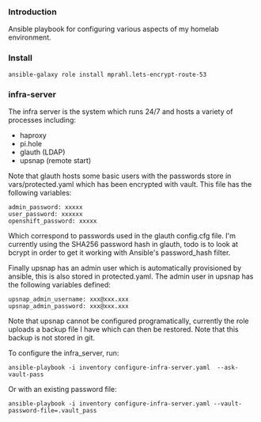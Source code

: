 ### Introduction

Ansible playbook for configuring various aspects of my homelab environment.

### Install

`ansible-galaxy role install mprahl.lets-encrypt-route-53`

### infra-server

The infra server is the system which runs 24/7 and hosts a variety of processes including:

* haproxy
* pi.hole
* glauth (LDAP)
* upsnap (remote start)

Note that glauth hosts some basic users with the passwords store in vars/protected.yaml which
has been encrypted with vault. This file has the following variables:

```
admin_password: xxxxx
user_password: xxxxxx
openshift_password: xxxxx
```

Which correspond to passwords used in the glauth config.cfg file. I'm currently using the SHA256
password hash in glauth, todo is to look at bcrypt in order to get it working with Ansible's
password_hash filter.

Finally upsnap has an admin user which is automatically provisioned by ansible, this is also
stored in protected.yaml. The admin user in upsnap has the following variables defined:

```
upsnap_admin_username: xxx@xxx.xxx
upsnap_admin_password: xxx@xxx.xxx
```

Note that upsnap cannot be configured programatically, currently the role uploads a backup file
I have which can then be restored. Note that this backup is not stored in git.

To configure the infra_server, run:

```
ansible-playbook -i inventory configure-infra-server.yaml  --ask-vault-pass
```
Or with an existing password file:
```
ansible-playbook -i inventory configure-infra-server.yaml --vault-password-file=.vault_pass
```
